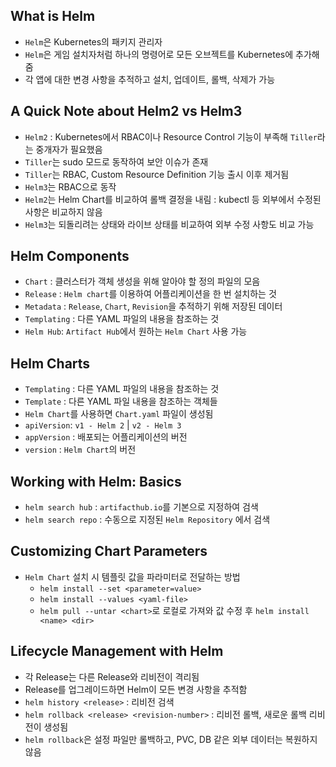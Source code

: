 ## What is Helm

- `Helm`은 Kubernetes의 패키지 관리자
- `Helm`은 게임 설치자처럼 하나의 명령어로 모든 오브젝트를 Kubernetes에 추가해줌
- 각 앱에 대한 변경 사항을 추적하고 설치, 업데이트, 롤백, 삭제가 가능

## A Quick Note about Helm2 vs Helm3

- `Helm2` : Kubernetes에서 RBAC이나 Resource Control 기능이 부족해 `Tiller`라는 중개자가 필요했음
- `Tiller`는 sudo 모드로 동작하여 보안 이슈가 존재
- `Tiller`는 RBAC, Custom Resource Definition 기능 출시 이후 제거됨
- `Helm3`는 RBAC으로 동작
- `Helm2`는 Helm Chart를 비교하여 롤백 결정을 내림 : kubectl 등 외부에서 수정된 사항은 비교하지 않음
- `Helm3`는 되돌리려는 상태와 라이브 상태를 비교하여 외부 수정 사항도 비교 가능

## Helm Components

- `Chart` : 클러스터가 객체 생성을 위해 알아야 할 정의 파일의 모음
- `Release` : `Helm chart`를 이용하여 어플리케이션을 한 번 설치하는 것
- `Metadata` : `Release`, `Chart`, `Revision`을 추적하기 위해 저장된 데이터
- `Templating` : 다른 YAML 파일의 내용을 참조하는 것
- `Helm Hub`: `Artifact Hub`에서 원하는 `Helm Chart` 사용 가능

## Helm Charts

- `Templating` : 다른 YAML 파일의 내용을 참조하는 것
- `Template` : 다른 YAML 파일 내용을 참조하는 객체들
- `Helm Chart`를 사용하면 `Chart.yaml` 파일이 생성됨
- `apiVersion`: `v1 - Helm 2` | `v2 - Helm 3`
- `appVersion` : 배포되는 어플리케이션의 버전
- `version` : `Helm Chart`의 버전

## Working with Helm: Basics

- `helm search hub` : `artifacthub.io`를 기본으로 지정하여 검색
- `helm search repo` : 수동으로 지정된 `Helm Repository` 에서 검색

## Customizing Chart Parameters

- `Helm Chart` 설치 시 템플릿 값을 파라미터로 전달하는 방법
  - `helm install --set <parameter=value>`
  - `helm install --values <yaml-file>`
  - `helm pull --untar <chart>`로 로컬로 가져와 값 수정 후 `helm install <name> <dir>`

## Lifecycle Management with Helm

- 각 Release는 다른 Release와 리비전이 격리됨
- Release를 업그레이드하면 Helm이 모든 변경 사항을 추적함
- `helm history <release>` : 리비전 검색
- `helm rollback <release> <revision-number>` : 리비전 롤백, 새로운 롤백 리비전이 생성됨
- `helm rollback`은 설정 파일만 롤백하고, PVC, DB 같은 외부 데이터는 복원하지 않음
